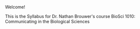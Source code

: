 Welcome! 

This is the Syllabus for Dr. Nathan Brouwer's course BioSci 1010: Communicating in the Biological Sciences